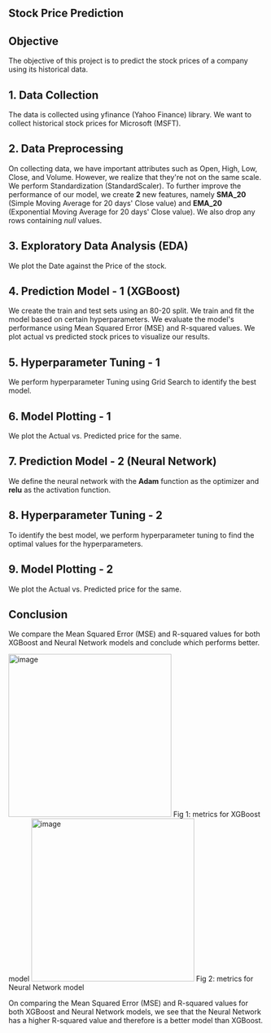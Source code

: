 ## Stock Price Prediction

## Objective
The objective of this project is to predict the stock prices of a company using its historical data.

## 1. Data Collection
The data is collected using yfinance (Yahoo Finance) library.
We want to collect historical stock prices for Microsoft (MSFT).

## 2. Data Preprocessing 
On collecting data, we have important attributes such as Open, High, Low, Close, and Volume.
However, we realize that they're not on the same scale. We perform Standardization (StandardScaler).
To further improve the performance of our model, we create **2** new features, namely **SMA_20** (Simple Moving Average for 20 days' Close value) and **EMA_20** (Exponential Moving Average for 20 days' Close value).
We also drop any rows containing *null* values.

## 3. Exploratory Data Analysis (EDA)
We plot the Date against the Price of the stock.

## 4. Prediction Model - 1 (XGBoost)
We create the train and test sets using an 80-20 split.
We train and fit the model based on certain hyperparameters. We evaluate the model's performance using Mean Squared Error (MSE) and R-squared values.
We plot actual vs predicted stock prices to visualize our results.

## 5. Hyperparameter Tuning - 1
We perform hyperparameter Tuning using Grid Search to identify the best model.

## 6. Model Plotting - 1
We plot the Actual vs. Predicted price for the same.

## 7. Prediction Model - 2 (Neural Network)
We define the neural network with the **Adam** function as the optimizer and **relu** as the activation function.

## 8. Hyperparameter Tuning - 2
To identify the best model, we perform hyperparameter tuning to find the optimal values for the hyperparameters.

## 9. Model Plotting - 2
We plot the Actual vs. Predicted price for the same.

## Conclusion
We compare the Mean Squared Error (MSE) and R-squared values for both XGBoost and Neural Network models and conclude which performs better.

<img width="320" alt="image" src="https://github.com/mrohan2203/stock-price-prediction/assets/70047636/bb2c9c7c-392d-401f-8c7c-64aa5d4fbf06">  
Fig 1: metrics for XGBoost model  

<img width="320" alt="image" src="https://github.com/mrohan2203/stock-price-prediction/assets/70047636/10975660-379b-4890-a13c-0d6c812b7ee1">  
Fig 2: metrics for Neural Network model  

On comparing the Mean Squared Error (MSE) and R-squared values for both XGBoost and Neural Network models, we see that the Neural Network has a higher R-squared value and therefore is a better model than XGBoost.



